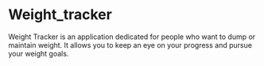 # Weight_tracker
Weight Tracker is an application dedicated for people who want to dump or maintain weight. It allows you to keep an eye on your progress and pursue your weight goals.
